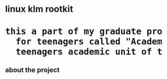<h1>linux klm rootkit<h1>
  <p><pre>this a part of my graduate project for the קxcellence program 
  for teenagers called "Academy and industry" provieded by the
  teenagers academic unit of the Weizmann Institute of Science
</pre></p>
 <h2>about the project<h2>
